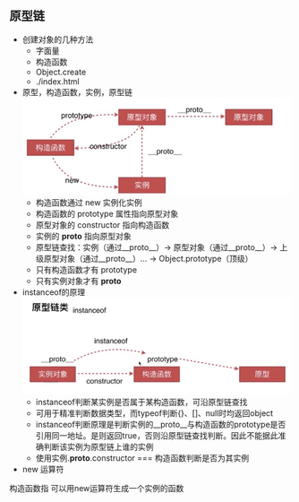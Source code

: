 ## 原型链

- 创建对象的几种方法
    * 字面量
    * 构造函数
    * Object.create
    * ./index.html
- 原型，构造函数，实例，原型链
    ![](./proto.jpg)
    * 构造函数通过 new 实例化实例
    * 构造函数的 prototype 属性指向原型对象
    * 原型对象的 constructor 指向构造函数
    * 实例的 __proto__ 指向原型对象
    * 原型链查找：实例（通过__proto__）-> 原型对象（通过__proto__）-> 上级原型对象（通过__proto__）... -> Object.prototype（顶级）
    * 只有构造函数才有 prototype
    * 只有实例对象才有 __proto__
- instanceof的原理
    ![](./instanceof.jpg)
    * instanceof判断某实例是否属于某构造函数，可沿原型链查找
    * 可用于精准判断数据类型，而typeof判断{}、[]、null时均返回object
    * instanceof判断原理是判断实例的__proto__与构造函数的prototype是否引用同一地址。是则返回true，否则沿原型链查找判断。因此不能据此准确判断该实例为原型链上谁的实例
    * 使用实例.__proto__.constructor === 构造函数判断是否为其实例
- new 运算符

构造函数指 可以用new运算符生成一个实例的函数